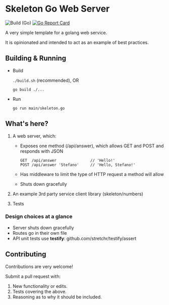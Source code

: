 # Skeleton Go Web Server

![Build (Go)](<https://github.com/scharissis/go-server-skeleton/workflows/Build%20(Go)/badge.svg?branch=master>)
[![Go Report Card](https://goreportcard.com/badge/github.com/scharissis/go-server-skeleton)](https://goreportcard.com/report/github.com/scharissis/go-server-skeleton)

A very simple template for a golang web service.

It is opinionated and intended to act as an example of best practices.

## Building & Running

- Build

  `./build.sh` (recommended), OR

  `go build ./...`

- Run

  `go run main/skeleton.go`

## What's here?

1. A web server, which:

   - Exposes one method (/api/answer), which allows GET and POST and responds with JSON

     ```
     GET  /api/answer               // 'Hello!'
     POST /api/answer 'Stefano'     // 'Hello, Stefano!'
     ```

   - Has middleware to limit the type of HTTP request a method will allow
   - Shuts down gracefully

1. An example 3rd party service client library (skeleton/numbers)

1. Tests

### Design choices at a glance

- Server shuts down gracefully
- Routes go in their own file
- API unit tests use **testify**: github.com/stretchr/testify/assert

## Contributing

Contributions are very welcome!

Submit a pull request with:

1. New functionality or edits.
2. Tests covering the above.
3. Reasoning as to why it should be included.
